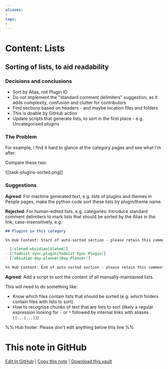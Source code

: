 ```yaml
---
aliases:
- 
tags:
- 
---
```


# Content: Lists

## Sorting of lists, to aid readability

### Decisions and conclusions

- Sort by Alias, not Plugin ID
- Do not implement the "standard comment delimiters" suggestion, as it adds complexity, confusion and clutter for contributors
- Find sections based on headers - and maybe location files and folders
- This is doable by GitHub action
- Update scripts that generate lists, to sort in the first place - e.g. Uncategorised plugins

### The Problem

For example, I find it hard to glance at the category pages and see what I'm after.

Compare these two:

![[task-plugins-sorted.png]]

### Suggestions

**Agreed**: For machine generated text, e.g. lists of plugins and themes in People pages, make the python code sort these lists by plugin/theme name.

**Rejected**: For human-edited lists, e.g. categories: Introduce standard comment delimiters to mark lists that should be sorted by the Alias in the link, case-insensitively, e.g. 

```markdown
## Plugins in this category

%% Hub Content: Start of auto-sorted section - please retain this comment  %%

- [[slated-obsidian|Slated]]
- [[todoist-sync-plugin|Todoist Sync Plugin]]
- [[obsidian-day-planner|Day Planner]]

%% Hub Content: End of auto-sorted section - please retain this comment  %%
```

**Agreed**: Add a script to sort the content of all manually-maintained lists.

This will need to do something like:

- Know which files contain lists that should be sorted (e.g. which folders contain files with lists to sort)
- How to recognise chunks of text that are lists to sort (likely a regular expression looking for `-` or `*` followed by internal links with aliases `[[...|...]]`)


%% Hub footer: Please don't edit anything below this line %%

# This note in GitHub

<span class="git-footer">[Edit In GitHub](https://github.dev/obsidian-community/obsidian-hub/blob/main/00%20-%20Contribute%20to%20the%20Obsidian%20Hub/03%20Contributor%20Notes/03.02%20Design%20Decisions/Content%20Lists.md "git-hub-edit-note") | [Copy this note](https://raw.githubusercontent.com/obsidian-community/obsidian-hub/main/00%20-%20Contribute%20to%20the%20Obsidian%20Hub/03%20Contributor%20Notes/03.02%20Design%20Decisions/Content%20Lists.md "git-hub-copy-note") | [Download this vault](https://github.com/obsidian-community/obsidian-hub/archive/refs/heads/main.zip "git-hub-download-vault") </span>
